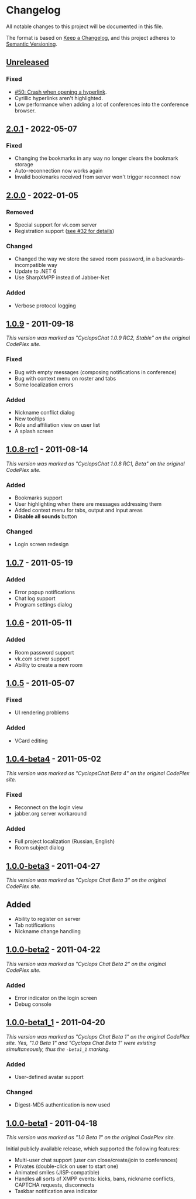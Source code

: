 Changelog
=========

All notable changes to this project will be documented in this file.

The format is based on [Keep a Changelog](https://keepachangelog.com/en/1.0.0/), and this project adheres to [Semantic Versioning](https://semver.org/spec/v2.0.0.html).

## [Unreleased]
### Fixed
- [#50: Crash when opening a hyperlink](https://github.com/ForNeVeR/CyclopsChat/issues/50).
- Cyrillic hyperlinks aren't highlighted.
- Low performance when adding a lot of conferences into the conference browser.

## [2.0.1] - 2022-05-07
### Fixed
- Changing the bookmarks in any way no longer clears the bookmark storage
- Auto-reconnection now works again
- Invalid bookmarks received from server won't trigger reconnect now

## [2.0.0] - 2022-01-05
### Removed
- Special support for vk.com server
- Registration support ([see #32 for details](https://github.com/ForNeVeR/CyclopsChat/issues/32))

### Changed
- Changed the way we store the saved room password, in a backwards-incompatible way
- Update to .NET 6
- Use SharpXMPP instead of Jabber-Net

### Added
- Verbose protocol logging

## [1.0.9] - 2011-09-18

_This version was marked as "CyclopsChat 1.0.9 RC2, Stable" on the original CodePlex site._

### Fixed
- Bug with empty messages (composing notifications in conference)
- Bug with context menu on roster and tabs
- Some localization errors

### Added
- Nickname conflict dialog
- New tooltips
- Role and affiliation view on user list
- A splash screen

## [1.0.8-rc1] - 2011-08-14

_This version was marked as "CyclopsChat 1.0.8 RC1, Beta" on the original CodePlex site._

### Added
- Bookmarks support
- User highlighting when there are messages addressing them
- Added context menu for tabs, output and input areas
- **Disable all sounds** button

### Changed
- Login screen redesign

## [1.0.7] - 2011-05-19
### Added
- Error popup notifications
- Chat log support
- Program settings dialog

## [1.0.6] - 2011-05-11
### Added
- Room password support
- vk.com server support
- Ability to create a new room

## [1.0.5] - 2011-05-07
### Fixed
- UI rendering problems

### Added
- VCard editing

## [1.0.4-beta4] - 2011-05-02

_This version was marked as "CyclopsChat Beta 4" on the original CodePlex site._

### Fixed
- Reconnect on the login view
- jabber.org server workaround

### Added
- Full project localization (Russian, English)
- Room subject dialog

## [1.0.0-beta3] - 2011-04-27

_This version was marked as "Cyclops Chat Beta 3" on the original CodePlex site._

## Added
- Ability to register on server
- Tab notifications
- Nickname change handling

## [1.0.0-beta2] - 2011-04-22

_This version was marked as "Cyclops Chat Beta 2" on the original CodePlex site._

### Added
- Error indicator on the login screen
- Debug console

## [1.0.0-beta1_1] - 2011-04-20

_This version was marked as "Cyclops Chat Beta 1" on the original CodePlex site. Yes, "1.0 Beta 1" and "Cyclops Chat Beta 1" were existing simultaneously, thus the `-beta1_1` marking._

### Added
- User-defined avatar support

### Changed
- Digest-MD5 authentication is now used

## [1.0.0-beta1] - 2011-04-18

_This version was marked as "1.0 Beta 1" on the original CodePlex site._

Initial publicly available release, which supported the following features:

- Multi-user chat support (user can close/create/join to conferences)
- Privates (double-click on user to start one)
- Animated smiles (JISP-compatible)
- Handles all sorts of XMPP events: kicks, bans, nickname conflicts, CAPTCHA requests, disconnects
- Taskbar notification area indicator

[1.0.0-beta1]: https://github.com/ForNeVeR/CyclopsChat/releases/tag/v1.0.0-beta1
[1.0.0-beta1_1]: https://github.com/ForNeVeR/CyclopsChat/compare/v1.0.0-beta1...v1.0.0-beta1_1
[1.0.0-beta2]: https://github.com/ForNeVeR/CyclopsChat/compare/v1.0.0-beta1_1...v1.0.0-beta2
[1.0.0-beta3]: https://github.com/ForNeVeR/CyclopsChat/compare/v1.0.0-beta2...v1.0.0-beta3
[1.0.4-beta4]: https://github.com/ForNeVeR/CyclopsChat/compare/v1.0.0-beta3...v1.0.4-beta4
[1.0.5]: https://github.com/ForNeVeR/CyclopsChat/compare/v1.0.4-beta4...v1.0.5
[1.0.6]: https://github.com/ForNeVeR/CyclopsChat/compare/v1.0.5...v1.0.6
[1.0.7]: https://github.com/ForNeVeR/CyclopsChat/compare/v1.0.6...v1.0.7
[1.0.8-rc1]: https://github.com/ForNeVeR/CyclopsChat/compare/v1.0.7...v1.0.8-rc1
[1.0.9]: https://github.com/ForNeVeR/CyclopsChat/compare/v1.0.8-rc1...v1.0.9
[2.0.0]: https://github.com/ForNeVeR/CyclopsChat/compare/v1.0.9...v2.0.0
[2.0.1]: https://github.com/ForNeVeR/CyclopsChat/compare/v2.0.0...v2.0.1
[Unreleased]: https://github.com/ForNeVeR/CyclopsChat/compare/v2.0.1...HEAD
